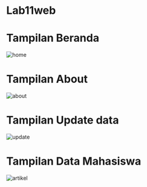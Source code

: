 # Lab11web

# Tampilan Beranda
![home](https://github.com/DimasF3009/Lab11web/assets/115356128/81e4c644-6c55-45d5-beb9-9e4b221b2ec0)

# Tampilan About
![about](https://github.com/DimasF3009/Lab11web/assets/115356128/d28c7cf3-1c01-499c-9f11-bc72a6c57d5f)

# Tampilan Update data
![update](https://github.com/DimasF3009/Lab11web/assets/115356128/5d38d50c-41a0-4da9-b63a-255344accdd8)

# Tampilan Data Mahasiswa
![artikel](https://github.com/DimasF3009/Lab11web/assets/115356128/4a98b5a4-7c7d-4860-b6cc-a0e54a2498a2)
